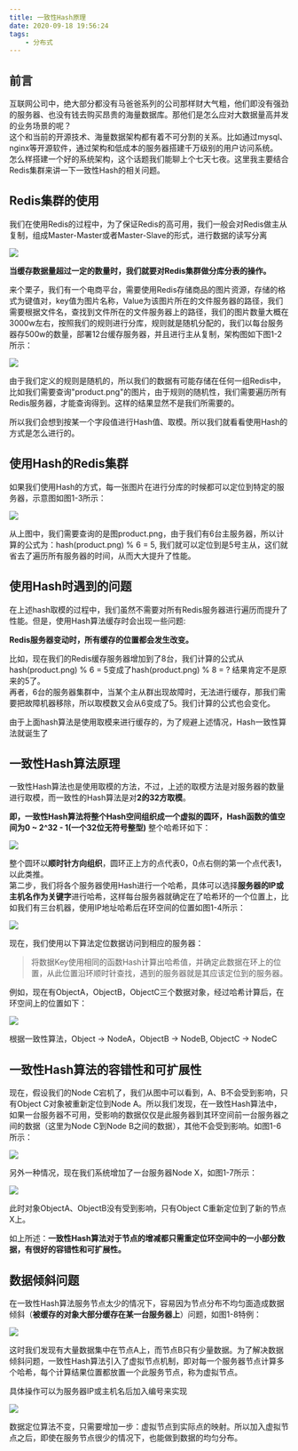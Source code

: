 ```yaml
---
title: 一致性Hash原理
date: 2020-09-18 19:56:24
tags: 
    - 分布式
---
```


## 前言
互联网公司中，绝大部分都没有马爸爸系列的公司那样财大气粗，他们即没有强劲的服务器、也没有钱去购买昂贵的海量数据库。那他们是怎么应对大数据量高并发的业务场景的呢？  
这个和当前的开源技术、海量数据架构都有着不可分割的关系。比如通过mysql、nginx等开源软件，通过架构和低成本的服务器搭建千万级别的用户访问系统。  
怎么样搭建一个好的系统架构，这个话题我们能聊上个七天七夜。这里我主要结合Redis集群来讲一下一致性Hash的相关问题。

## Redis集群的使用

我们在使用Redis的过程中，为了保证Redis的高可用，我们一般会对Redis做主从复制，组成Master-Master或者Master-Slave的形式，进行数据的读写分离

![](https://upload-images.jianshu.io/upload_images/6555006-d7be3c1271b96a7e.png?imageMogr2/auto-orient/strip|imageView2/2/w/701/format/webp)

**当缓存数据量超过一定的数量时，我们就要对Redis集群做分库分表的操作。**

来个栗子，我们有一个电商平台，需要使用Redis存储商品的图片资源，存储的格式为键值对，key值为图片名称，Value为该图片所在的文件服务器的路径，我们需要根据文件名，查找到文件所在的文件服务器上的路径，我们的图片数量大概在3000w左右，按照我们的规则进行分库，规则就是随机分配的，我们以每台服务器存500w的数量，部署12台缓存服务器，并且进行主从复制，架构图如下图1-2所示：

![](https://upload-images.jianshu.io/upload_images/6555006-a6505383af3d36d1.png?imageMogr2/auto-orient/strip|imageView2/2/w/688/format/webp)

由于我们定义的规则是随机的，所以我们的数据有可能存储在任何一组Redis中，比如我们需要查询"product.png"的图片，由于规则的随机性，我们需要遍历所有Redis服务器，才能查询得到。这样的结果显然不是我们所需要的。

所以我们会想到按某一个字段值进行Hash值、取模。所以我们就看看使用Hash的方式是怎么进行的。

## 使用Hash的Redis集群

如果我们使用Hash的方式，每一张图片在进行分库的时候都可以定位到特定的服务器，示意图如图1-3所示：

![](https://upload-images.jianshu.io/upload_images/6555006-7899a430dc3142a8.png?imageMogr2/auto-orient/strip|imageView2/2/w/708/format/webp)

从上图中，我们需要查询的是图product.png，由于我们有6台主服务器，所以计算的公式为：hash(product.png) % 6 = 5, 我们就可以定位到是5号主从，这们就省去了遍历所有服务器的时间，从而大大提升了性能。

## 使用Hash时遇到的问题

在上述hash取模的过程中，我们虽然不需要对所有Redis服务器进行遍历而提升了性能。但是，使用Hash算法缓存时会出现一些问题:

**Redis服务器变动时，所有缓存的位置都会发生改变。**

比如，现在我们的Redis缓存服务器增加到了8台，我们计算的公式从hash(product.png) % 6 = 5变成了hash(product.png) % 8 = ? 结果肯定不是原来的5了。  
再者，6台的服务器集群中，当某个主从群出现故障时，无法进行缓存，那我们需要把故障机器移除，所以取模数又会从6变成了5。我们计算的公式也会变化。

由于上面hash算法是使用取模来进行缓存的，为了规避上述情况，Hash一致性算法就诞生了

## 一致性Hash算法原理

一致性Hash算法也是使用取模的方法，不过，上述的取模方法是对服务器的数量进行取模，而一致性的Hash算法是对**2的32方取模**。

**即，一致性Hash算法将整个Hash空间组织成一个虚拟的圆环，Hash函数的值空间为0 ~ 2^32 - 1(一个32位无符号整型)** 整个哈希环如下：

![](https://upload-images.jianshu.io/upload_images/6555006-1f81e81466729c6b.png?imageMogr2/auto-orient/strip|imageView2/2/w/830/format/webp)

整个圆环以**顺时针方向组织**，圆环正上方的点代表0，0点右侧的第一个点代表1，以此类推。  
第二步，我们将各个服务器使用Hash进行一个哈希，具体可以选择**服务器的IP或主机名作为关键字**进行哈希，这样每台服务器就确定在了哈希环的一个位置上，比如我们有三台机器，使用IP地址哈希后在环空间的位置如图1-4所示：

![](https://upload-images.jianshu.io/upload_images/6555006-1f100c1012b06b40.png?imageMogr2/auto-orient/strip|imageView2/2/w/1200/format/webp)

现在，我们使用以下算法定位数据访问到相应的服务器：

>将数据Key使用相同的函数Hash计算出哈希值，并确定此数据在环上的位置，从此位置沿环顺时针查找，遇到的服务器就是其应该定位到的服务器。

例如，现在有ObjectA，ObjectB，ObjectC三个数据对象，经过哈希计算后，在环空间上的位置如下：

![](https://upload-images.jianshu.io/upload_images/6555006-defb48ae9714580d.png?imageMogr2/auto-orient/strip|imageView2/2/w/1200/format/webp)

根据一致性算法，Object -> NodeA，ObjectB -> NodeB, ObjectC -> NodeC

## 一致性Hash算法的容错性和可扩展性

现在，假设我们的Node C宕机了，我们从图中可以看到，A、B不会受到影响，只有Object C对象被重新定位到Node A。所以我们发现，在一致性Hash算法中，如果一台服务器不可用，受影响的数据仅仅是此服务器到其环空间前一台服务器之间的数据（这里为Node C到Node B之间的数据），其他不会受到影响。如图1-6所示：


![](https://upload-images.jianshu.io/upload_images/6555006-cd54d5c30e9cad6f.png?imageMogr2/auto-orient/strip|imageView2/2/w/1200/format/webp)

另外一种情况，现在我们系统增加了一台服务器Node X，如图1-7所示：

![](https://upload-images.jianshu.io/upload_images/6555006-8f61754de37eb380.png?imageMogr2/auto-orient/strip|imageView2/2/w/1200/format/webp)

此时对象ObjectA、ObjectB没有受到影响，只有Object C重新定位到了新的节点X上。

如上所述：**一致性Hash算法对于节点的增减都只需重定位环空间中的一小部分数据，有很好的容错性和可扩展性。**

## 数据倾斜问题

在一致性Hash算法服务节点太少的情况下，容易因为节点分布不均匀面造成数据倾斜（**被缓存的对象大部分缓存在某一台服务器上**）问题，如图1-8特例：

![](https://upload-images.jianshu.io/upload_images/6555006-c504a13cbe34e617.png?imageMogr2/auto-orient/strip|imageView2/2/w/806/format/webp)

这时我们发现有大量数据集中在节点A上，而节点B只有少量数据。为了解决数据倾斜问题，一致性Hash算法引入了虚拟节点机制，即对每一个服务器节点计算多个哈希，每个计算结果位置都放置一个此服务节点，称为虚拟节点。

具体操作可以为服务器IP或主机名后加入编号来实现

![](https://upload-images.jianshu.io/upload_images/6555006-f15ec4f10a433beb.png?imageMogr2/auto-orient/strip|imageView2/2/w/1200/format/webp)

数据定位算法不变，只需要增加一步：虚拟节点到实际点的映射。所以加入虚拟节点之后，即使在服务节点很少的情况下，也能做到数据的均匀分布。





